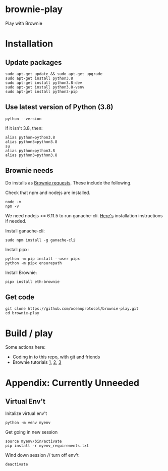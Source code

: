 # brownie-play
Play with Brownie

# Installation

## Update packages
```console
sudo apt-get update && sudo apt-get upgrade
sudo apt-get install python3.8
sudo apt-get install python3.8-dev
sudo apt-get install python3.8-venv
sudo apt-get install python3-pip
```

## Use latest version of Python (3.8)

```console
python --version
```

If it isn't 3.8, then:
```console
alias python=python3.8
alias python3=python3.8
su
alias python=python3.8
alias python3=python3.8
```

## Brownie needs
Do installs as [Brownie requests](https://medium.com/@iamdefinitelyahuman/getting-started-with-brownie-part-1-9b2181f4cb99). These include the following.

Check that npm and nodejs are installed. 
```console
node -v
npm -v
```

We need nodejs >= 6.11.5 to run ganache-cli. [Here's](https://docs.npmjs.com/downloading-and-installing-node-js-and-npm) installation instructions if needed.

Install ganache-cli:
```console
sudo npm install -g ganache-cli
```

Install pipx:
```console
python -m pip install --user pipx
python -m pipx ensurepath
```

Install Brownie:
```console
pipx install eth-brownie
```

## Get code
```console
git clone https://github.com/oceanprotocol/brownie-play.git
cd brownie-play
```

# Build / play

Some actions here:
* Coding in to this repo, with git and friends
* Brownie tutorials [1](https://medium.com/@iamdefinitelyahuman/getting-started-with-brownie-part-1-9b2181f4cb99), [2](https://medium.com/better-programming/getting-started-with-brownie-part-2-615a1eec167f), [3](https://medium.com/better-programming/getting-started-with-brownie-part-3-ef6bfa9867d7)

# Appendix: Currently Unneeded

## Virtual Env't 

Initalize virtual env't
```console
python -m venv myenv
```

Get going in new session
```console
source myenv/bin/activate 
pip install -r myenv_requirements.txt 
```

Wind down session // turn off env't
```console
deactivate
```
